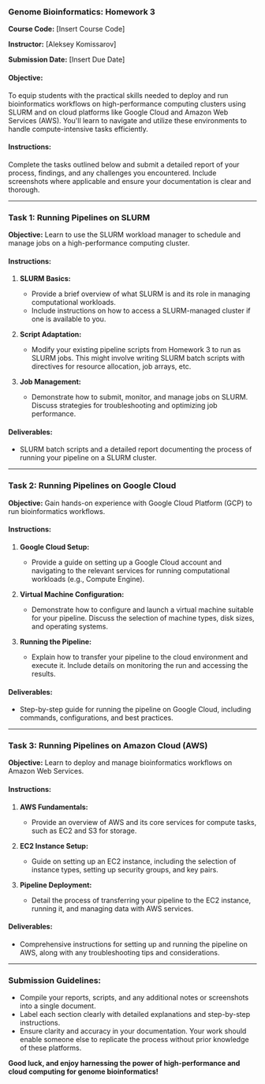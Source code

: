 ### Genome Bioinformatics: Homework 3

**Course Code:** [Insert Course Code]

**Instructor:** [Aleksey Komissarov]

**Submission Date:** [Insert Due Date]

#### Objective:
To equip students with the practical skills needed to deploy and run bioinformatics workflows on high-performance computing clusters using SLURM and on cloud platforms like Google Cloud and Amazon Web Services (AWS). You'll learn to navigate and utilize these environments to handle compute-intensive tasks efficiently.

#### Instructions:
Complete the tasks outlined below and submit a detailed report of your process, findings, and any challenges you encountered. Include screenshots where applicable and ensure your documentation is clear and thorough.

---

### Task 1: Running Pipelines on SLURM
**Objective:** Learn to use the SLURM workload manager to schedule and manage jobs on a high-performance computing cluster.

#### Instructions:

1. **SLURM Basics:**
   - Provide a brief overview of what SLURM is and its role in managing computational workloads.
   - Include instructions on how to access a SLURM-managed cluster if one is available to you.

2. **Script Adaptation:**
   - Modify your existing pipeline scripts from Homework 3 to run as SLURM jobs. This might involve writing SLURM batch scripts with directives for resource allocation, job arrays, etc.

3. **Job Management:**
   - Demonstrate how to submit, monitor, and manage jobs on SLURM. Discuss strategies for troubleshooting and optimizing job performance.

#### Deliverables:
- SLURM batch scripts and a detailed report documenting the process of running your pipeline on a SLURM cluster.

---

### Task 2: Running Pipelines on Google Cloud
**Objective:** Gain hands-on experience with Google Cloud Platform (GCP) to run bioinformatics workflows.

#### Instructions:

1. **Google Cloud Setup:**
   - Provide a guide on setting up a Google Cloud account and navigating to the relevant services for running computational workloads (e.g., Compute Engine).

2. **Virtual Machine Configuration:**
   - Demonstrate how to configure and launch a virtual machine suitable for your pipeline. Discuss the selection of machine types, disk sizes, and operating systems.

3. **Running the Pipeline:**
   - Explain how to transfer your pipeline to the cloud environment and execute it. Include details on monitoring the run and accessing the results.

#### Deliverables:
- Step-by-step guide for running the pipeline on Google Cloud, including commands, configurations, and best practices.

---

### Task 3: Running Pipelines on Amazon Cloud (AWS)
**Objective:** Learn to deploy and manage bioinformatics workflows on Amazon Web Services.

#### Instructions:

1. **AWS Fundamentals:**
   - Provide an overview of AWS and its core services for compute tasks, such as EC2 and S3 for storage.

2. **EC2 Instance Setup:**
   - Guide on setting up an EC2 instance, including the selection of instance types, setting up security groups, and key pairs.

3. **Pipeline Deployment:**
   - Detail the process of transferring your pipeline to the EC2 instance, running it, and managing data with AWS services.

#### Deliverables:
- Comprehensive instructions for setting up and running the pipeline on AWS, along with any troubleshooting tips and considerations.

---

### Submission Guidelines:
- Compile your reports, scripts, and any additional notes or screenshots into a single document.
- Label each section clearly with detailed explanations and step-by-step instructions.
- Ensure clarity and accuracy in your documentation. Your work should enable someone else to replicate the process without prior knowledge of these platforms.

**Good luck, and enjoy harnessing the power of high-performance and cloud computing for genome bioinformatics!**
